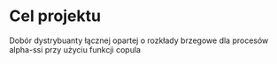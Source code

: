 # Cel projektu

Dobór dystrybuanty łącznej opartej o rozkłady brzegowe dla procesów alpha-ssi przy użyciu funkcji copula
